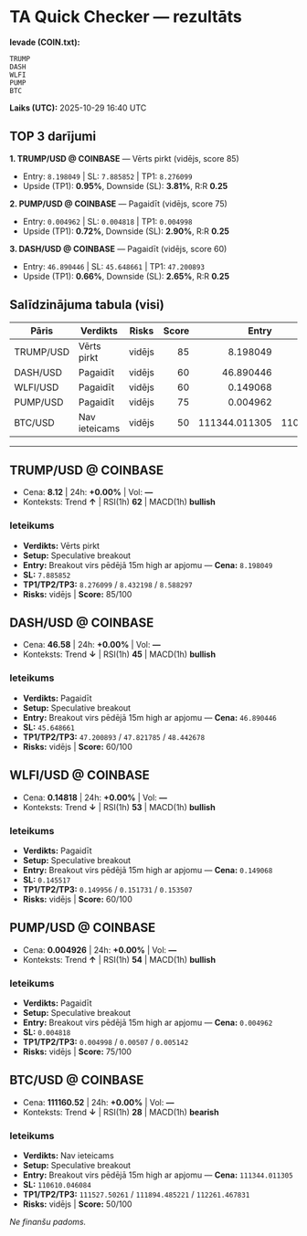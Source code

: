 # TA Quick Checker — rezultāts

**Ievade (COIN.txt):**
```
TRUMP 
DASH
WLFI
PUMP
BTC
```
**Laiks (UTC):** 2025-10-29 16:40 UTC

## TOP 3 darījumi
**1. TRUMP/USD @ COINBASE** — Vērts pirkt (vidējs, score 85)
- Entry: `8.198049` | SL: `7.885852` | TP1: `8.276099`
- Upside (TP1): **0.95%**, Downside (SL): **3.81%**, R:R **0.25**

**2. PUMP/USD @ COINBASE** — Pagaidīt (vidējs, score 75)
- Entry: `0.004962` | SL: `0.004818` | TP1: `0.004998`
- Upside (TP1): **0.72%**, Downside (SL): **2.90%**, R:R **0.25**

**3. DASH/USD @ COINBASE** — Pagaidīt (vidējs, score 60)
- Entry: `46.890446` | SL: `45.648661` | TP1: `47.200893`
- Upside (TP1): **0.66%**, Downside (SL): **2.65%**, R:R **0.25**

## Salīdzinājuma tabula (visi)
| Pāris | Verdikts | Risks | Score | Entry | SL | TP1 | Upside% | Downside% | R:R | RSI(1h) | MACD | 24h% | Cena |
|---|---|---|---:|---:|---:|---:|---:|---:|---:|---:|---|---:|---:|
| TRUMP/USD | Vērts pirkt | vidējs | 85 | 8.198049 | 7.885852 | 8.276099 | 0.95% | 3.81% | 0.25 | 62 | bullish | +0.00% | 8.12 |
| DASH/USD | Pagaidīt | vidējs | 60 | 46.890446 | 45.648661 | 47.200893 | 0.66% | 2.65% | 0.25 | 45 | bullish | +0.00% | 46.58 |
| WLFI/USD | Pagaidīt | vidējs | 60 | 0.149068 | 0.145517 | 0.149956 | 0.60% | 2.38% | 0.25 | 53 | bullish | +0.00% | 0.14818 |
| PUMP/USD | Pagaidīt | vidējs | 75 | 0.004962 | 0.004818 | 0.004998 | 0.72% | 2.90% | 0.25 | 54 | bullish | +0.00% | 0.004926 |
| BTC/USD | Nav ieteicams | vidējs | 50 | 111344.011305 | 110610.046084 | 111527.50261 | 0.16% | 0.66% | 0.25 | 28 | bearish | +0.00% | 111160.52 |

---

## TRUMP/USD @ COINBASE
- Cena: **8.12** | 24h: **+0.00%** | Vol: **—**
- Konteksts: Trend **↑** | RSI(1h) **62** | MACD(1h) **bullish**

### Ieteikums
- **Verdikts:** Vērts pirkt
- **Setup:** Speculative breakout
- **Entry:** Breakout virs pēdējā 15m high ar apjomu  — **Cena:** `8.198049`
- **SL:** `7.885852`
- **TP1/TP2/TP3:** `8.276099` / `8.432198` / `8.588297`
- **Risks:** vidējs | **Score:** 85/100

## DASH/USD @ COINBASE
- Cena: **46.58** | 24h: **+0.00%** | Vol: **—**
- Konteksts: Trend **↓** | RSI(1h) **45** | MACD(1h) **bullish**

### Ieteikums
- **Verdikts:** Pagaidīt
- **Setup:** Speculative breakout
- **Entry:** Breakout virs pēdējā 15m high ar apjomu  — **Cena:** `46.890446`
- **SL:** `45.648661`
- **TP1/TP2/TP3:** `47.200893` / `47.821785` / `48.442678`
- **Risks:** vidējs | **Score:** 60/100

## WLFI/USD @ COINBASE
- Cena: **0.14818** | 24h: **+0.00%** | Vol: **—**
- Konteksts: Trend **↓** | RSI(1h) **53** | MACD(1h) **bullish**

### Ieteikums
- **Verdikts:** Pagaidīt
- **Setup:** Speculative breakout
- **Entry:** Breakout virs pēdējā 15m high ar apjomu  — **Cena:** `0.149068`
- **SL:** `0.145517`
- **TP1/TP2/TP3:** `0.149956` / `0.151731` / `0.153507`
- **Risks:** vidējs | **Score:** 60/100

## PUMP/USD @ COINBASE
- Cena: **0.004926** | 24h: **+0.00%** | Vol: **—**
- Konteksts: Trend **↑** | RSI(1h) **54** | MACD(1h) **bullish**

### Ieteikums
- **Verdikts:** Pagaidīt
- **Setup:** Speculative breakout
- **Entry:** Breakout virs pēdējā 15m high ar apjomu  — **Cena:** `0.004962`
- **SL:** `0.004818`
- **TP1/TP2/TP3:** `0.004998` / `0.00507` / `0.005142`
- **Risks:** vidējs | **Score:** 75/100

## BTC/USD @ COINBASE
- Cena: **111160.52** | 24h: **+0.00%** | Vol: **—**
- Konteksts: Trend **↓** | RSI(1h) **28** | MACD(1h) **bearish**

### Ieteikums
- **Verdikts:** Nav ieteicams
- **Setup:** Speculative breakout
- **Entry:** Breakout virs pēdējā 15m high ar apjomu  — **Cena:** `111344.011305`
- **SL:** `110610.046084`
- **TP1/TP2/TP3:** `111527.50261` / `111894.485221` / `112261.467831`
- **Risks:** vidējs | **Score:** 50/100

*Ne finanšu padoms.*
